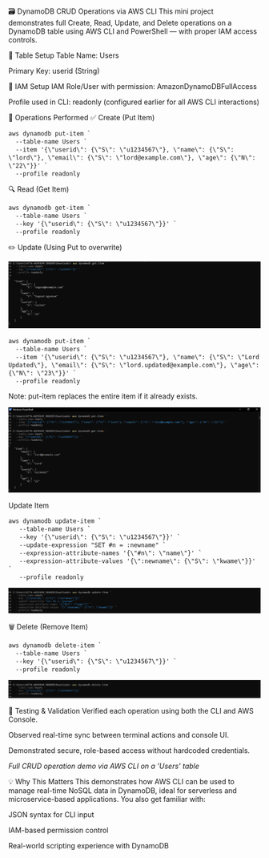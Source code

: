 🗃️ DynamoDB CRUD Operations via AWS CLI
This mini project demonstrates full Create, Read, Update, and Delete operations on a DynamoDB table using AWS CLI and PowerShell — with proper IAM access controls.

🧾 Table Setup
Table Name: Users

Primary Key: userid (String)

🔐 IAM Setup
IAM Role/User with permission: AmazonDynamoDBFullAccess

Profile used in CLI: readonly (configured earlier for all AWS CLI interactions)



🔨 Operations Performed
✅ Create (Put Item)

```
aws dynamodb put-item `
  --table-name Users `
  --item '{\"userid\": {\"S\": \"u1234567\"}, \"name\": {\"S\": \"lord\"}, \"email\": {\"S\": \"lord@example.com\"}, \"age\": {\"N\": \"22\"}}' `
  --profile readonly
```
🔍 Read (Get Item)


```
aws dynamodb get-item `
  --table-name Users `
  --key '{\"userid\": {\"S\": \"u1234567\"}}' `
  --profile readonly
```
✏️ Update (Using Put to overwrite)

![get item from table](./Screenshots/get.png)


```
aws dynamodb put-item `
  --table-name Users `
  --item '{\"userid\": {\"S\": \"u1234567\"}, \"name\": {\"S\": \"Lord Updated\"}, \"email\": {\"S\": \"lord.updated@example.com\"}, \"age\": {\"N\": \"23\"}}' `
  --profile readonly
```
Note: put-item replaces the entire item if it already exists.

![put item in the table](./Screenshots/put.png)


Update Item

```
aws dynamodb update-item `
   --table-name Users `
   --key '{\"userid\": {\"S\": \"u1234567\"}}' `
   --update-expression "SET #n = :newname" `
   --expression-attribute-names '{\"#n\": \"name\"}' `
   --expression-attribute-values '{\":newname\": {\"S\": \"kwame\"}}' `
   --profile readonly
```

![update item in the table](./Screenshots/update.png)


🗑️ Delete (Remove Item)

```
aws dynamodb delete-item `
  --table-name Users `
  --key '{\"userid\": {\"S\": \"u1234567\"}}' `
  --profile readonly
```
![delete item from table](./Screenshots/delete.png)


🧪 Testing & Validation
Verified each operation using both the CLI and AWS Console.

Observed real-time sync between terminal actions and console UI.

Demonstrated secure, role-based access without hardcoded credentials.


*Full CRUD operation demo via AWS CLI on a 'Users' table*


💡 Why This Matters
This demonstrates how AWS CLI can be used to manage real-time NoSQL data in DynamoDB, ideal for serverless and microservice-based applications. You also get familiar with:

JSON syntax for CLI input

IAM-based permission control

Real-world scripting experience with DynamoDB

